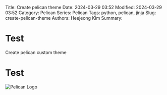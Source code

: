 Title: Create pelican theme
Date: 2024-03-29 03:52
Modified: 2024-03-29 03:52
Category: Pelican
Series: Pelican
Tags: python, pelican, jinja
Slug: create-pelican-theme
Authors: Heejeong Kim
Summary: 

# Test
Create pelican custom theme

# Test
![Pelican Logo]({static}/images/1/pelican-slogan.png)
